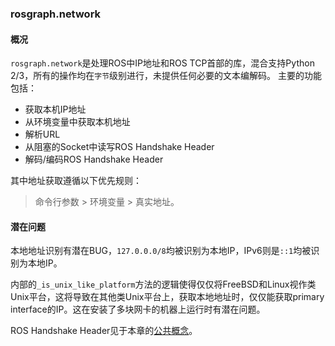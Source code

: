 ### rosgraph.network

#### 概况

`rosgraph.network`是处理ROS中IP地址和ROS TCP首部的库，混合支持Python 2/3，所有的操作均在`字节`级别进行，未提供任何必要的文本编解码。
主要的功能包括：

+ 获取本机IP地址
+ 从环境变量中获取本机地址
+ 解析URL
+ 从阻塞的Socket中读写ROS Handshake Header
+ 解码/编码ROS Handshake Header

其中地址获取遵循以下优先规则：
> 命令行参数 > 环境变量 > 真实地址。

#### 潜在问题

本地地址识别有潜在BUG，`127.0.0.0/8`均被识别为本地IP，IPv6则是`::1`均被识别为本地IP。

内部的`_is_unix_like_platform`方法的逻辑使得仅仅将FreeBSD和Linux视作类Unix平台，这将导致在其他类Unix平台上，获取本地地址时，仅仅能获取primary interface的IP。这在安装了多块网卡的机器上运行时有潜在问题。

ROS Handshake Header见于本章的[公共概念](chapter1/concepts.md)。



